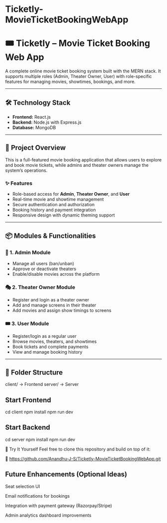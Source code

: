 # Ticketly-MovieTicketBookingWebApp

# 🎟️ Ticketly – Movie Ticket Booking Web App
A complete online movie ticket booking system built with the MERN stack. It supports multiple roles (Admin, Theater Owner, User) with role-specific features for managing movies, showtimes, bookings, and more.

---

## 🛠 Technology Stack

- **Frontend:** React.js
- **Backend:** Node.js with Express.js
- **Database:** MongoDB

---

## 🚀 Project Overview

This is a full-featured movie booking application that allows users to explore and book movie tickets, while admins and theater owners manage the system’s operations.

### ✨ Features

- Role-based access for **Admin**, **Theater Owner**, and **User**
- Real-time movie and showtime management
- Secure authentication and authorization
- Booking history and payment integration
- Responsive design with dynamic theming support

---

## 📦 Modules & Functionalities

### 🔐 1. Admin Module

- Manage all users (ban/unban)
- Approve or deactivate theaters
- Enable/disable movies across the platform

### 🎭 2. Theater Owner Module

- Register and login as a theater owner
- Add and manage screens in their theater
- Add movies and assign show timings to screens

### 🎟️ 3. User Module

- Register/login as a regular user
- Browse movies, theaters, and showtimes
- Book tickets and complete payments
- View and manage booking history

---

## 🧩 Folder Structure

client/ -> Frontend 
server/ -> Server 

## Start Frontend
cd client
npm install
npm run dev

## Start Backend
cd server
npm install
npm run dev


🧪 Try It Yourself
Feel free to clone this repository and build on top of it:

🔗 https://github.com/Anandhu-J-S/Ticketly-MovieTicketBookingWebApp.git

## Future Enhancements (Optional Ideas)
Seat selection UI

Email notifications for bookings

Integration with payment gateway (Razorpay/Stripe)

Admin analytics dashboard improvements